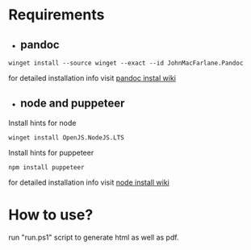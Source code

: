 # Requirements

- ## pandoc
```shell
winget install --source winget --exact --id JohnMacFarlane.Pandoc
```
for detailed installation info visit [pandoc instal wiki](https://pandoc.org/installing.html)
- ## node and puppeteer
Install hints for node
```shell
winget install OpenJS.NodeJS.LTS
```
Install hints for puppeteer
```shell
npm install puppeteer
```
for detailed installation info visit [node install wiki](https://nodejs.org/en/download/package-manager)

# How to use?

run "run.ps1" script to generate html as well as pdf.
